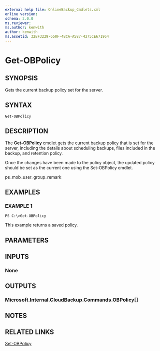 ```yaml
---
external help file: OnlineBackup_Cmdlets.xml
online version: 
schema: 2.0.0
ms.reviewer:
ms.author: kenwith
author: kenwith
ms.assetid: 32BF3229-650F-4BCA-A587-4275CE671964
---
```


# Get-OBPolicy

## SYNOPSIS
Gets the current backup policy set for the server.

## SYNTAX

```
Get-OBPolicy
```

## DESCRIPTION
The **Get-OBPolicy** cmdlet gets the current backup policy that is set for the server, including the details about scheduling backups, files included in the backup, and retention policy.

Once the changes have been made to the policy object, the updated policy should be set as the current one using the Set-OBPolicy cmdlet.

ps_mob_user_group_remark

## EXAMPLES

### EXAMPLE 1
```
PS C:\>Get-OBPolicy
```

This example returns a saved policy.

## PARAMETERS

## INPUTS

### None

## OUTPUTS

### Microsoft.Internal.CloudBackup.Commands.OBPolicy[]

## NOTES

## RELATED LINKS

[Set-OBPolicy](./Set-OBPolicy.md)

